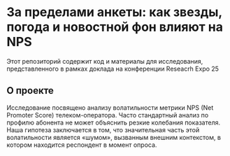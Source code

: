 # За пределами анкеты: как звезды, погода и новостной фон влияют на NPS

Этот репозиторий содержит код и материалы для исследования, представленного в рамках доклада на конференции Reseacrh Expo 25 

## О проекте

Исследование посвящено анализу волатильности метрики NPS (Net Promoter Score) телеком-оператора. 
Часто стандартный анализ по профилю абонента не может объяснить резкие колебания показателя.
Наша гипотеза заключается в том, что значительная часть этой волатильности является «шумом», вызванным внешним контекстом, в котором находится респондент в момент опроса.

